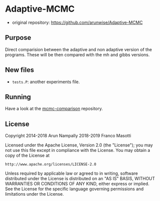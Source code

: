 # Adaptive-MCMC

- original repository: https://github.com/arunwise/Adaptive-MCMC

## Purpose

Direct comparision between the adaptive and non adaptive version of
the programs. These will be then compared with the mh and gibbs versions.

## New files

- `tests.P`: another experiments file.

## Running

Have a look at the 
[mcmc-comparison](https://github.com/frnmst/mcmc-comparisons) repository.

## License

Copyright 2014-2018 Arun Nampally
          2018-2019 Franco Masotti

Licensed under the Apache License, Version 2.0 (the "License");
you may not use this file except in compliance with the License.
You may obtain a copy of the License at

    http://www.apache.org/licenses/LICENSE-2.0

Unless required by applicable law or agreed to in writing, software
distributed under the License is distributed on an "AS IS" BASIS,
WITHOUT WARRANTIES OR CONDITIONS OF ANY KIND, either express or implied.
See the License for the specific language governing permissions and
limitations under the License.
